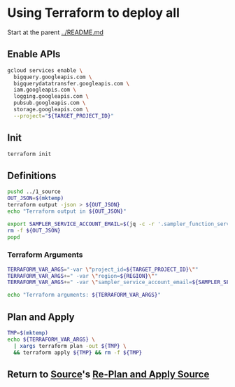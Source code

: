 # Using Terraform to deploy all

Start at the parent [../README.md](../README.md)

## Enable APIs

```bash
gcloud services enable \
  bigquery.googleapis.com \
  bigquerydatatransfer.googleapis.com \
  iam.googleapis.com \
  logging.googleapis.com \
  pubsub.googleapis.com \
  storage.googleapis.com \
  --project="${TARGET_PROJECT_ID}"
```

## Init

```bash
terraform init
```

## Definitions

```bash
pushd ../1_source
OUT_JSON=$(mktemp)
terraform output -json > ${OUT_JSON}
echo "Terraform output in ${OUT_JSON}"

export SAMPLER_SERVICE_ACCOUNT_EMAIL=$(jq -c -r '.sampler_function_service_account.value.email' ${OUT_JSON})
rm -f ${OUT_JSON}
popd 
```

### Terraform Arguments

```bash
TERRAFORM_VAR_ARGS="-var \"project_id=${TARGET_PROJECT_ID}\""
TERRAFORM_VAR_ARGS+=" -var \"region=${REGION}\""
TERRAFORM_VAR_ARGS+=" -var \"sampler_service_account_email=${SAMPLER_SERVICE_ACCOUNT_EMAIL}\""

echo "Terraform arguments: ${TERRAFORM_VAR_ARGS}"
```

## Plan and Apply

```bash
TMP=$(mktemp)
echo ${TERRAFORM_VAR_ARGS} \
  | xargs terraform plan -out ${TMP} \
  && terraform apply ${TMP} && rm -f ${TMP}
```

## Return to [Source](../3_source/README.md)'s [Re-Plan and Apply Source](../3_source/README.md#re-plan-and-apply)
